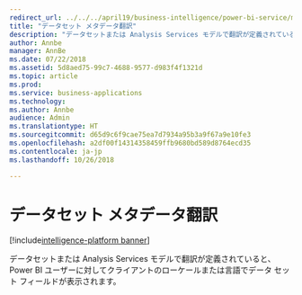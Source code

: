 ```yaml
---
redirect_url: ../../../april19/business-intelligence/power-bi-service/metadata-translations-analysis-services-models
title: "データセット メタデータ翻訳"
description: "データセットまたは Analysis Services モデルで翻訳が定義されていると、Power BI ユーザーに対してクライアントのローケールまたは言語でデータ セット フィールドが表示されます。"
author: Annbe
manager: AnnBe
ms.date: 07/22/2018
ms.assetid: 5d8aed75-99c7-4688-9577-d983f4f1321d
ms.topic: article
ms.prod: 
ms.service: business-applications
ms.technology: 
ms.author: Annbe
audience: Admin
ms.translationtype: HT
ms.sourcegitcommit: d65d9c6f9cae75ea7d7934a95b3a9f67a9e10fe3
ms.openlocfilehash: a2df00f14314358459ffb9680bd589d8764ecd35
ms.contentlocale: ja-jp
ms.lasthandoff: 10/26/2018

---
```

#  <a name="dataset-metadata-translations"></a>データセット メタデータ翻訳

[!include[intelligence-platform banner](../../includes/intelligence-platform.md)]




データセットまたは Analysis Services モデルで翻訳が定義されていると、Power BI ユーザーに対してクライアントのローケールまたは言語でデータ セット フィールドが表示されます。

